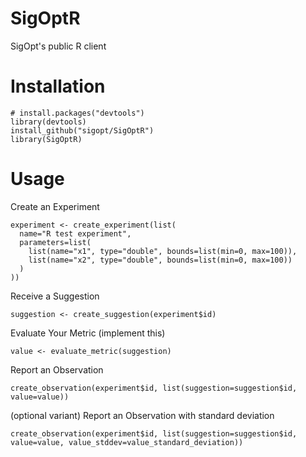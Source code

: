 # SigOptR
SigOpt's public R client

# Installation

```
# install.packages("devtools")
library(devtools)
install_github("sigopt/SigOptR")
library(SigOptR)
```

# Usage

Create an Experiment
```
experiment <- create_experiment(list(
  name="R test experiment", 
  parameters=list(
    list(name="x1", type="double", bounds=list(min=0, max=100)), 
    list(name="x2", type="double", bounds=list(min=0, max=100))
  )
))
```

Receive a Suggestion
```
suggestion <- create_suggestion(experiment$id)
```

Evaluate Your Metric (implement this)
```
value <- evaluate_metric(suggestion)
```

Report an Observation 
```
create_observation(experiment$id, list(suggestion=suggestion$id, value=value))
```

(optional variant) Report an Observation with standard deviation
```
create_observation(experiment$id, list(suggestion=suggestion$id, value=value, value_stddev=value_standard_deviation))
```
